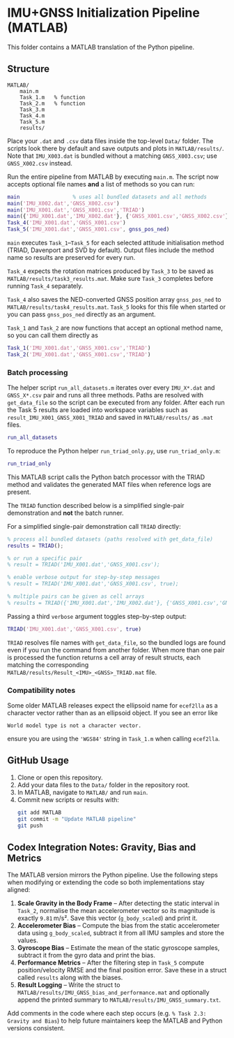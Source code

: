 # IMU+GNSS Initialization Pipeline (MATLAB)

This folder contains a MATLAB translation of the Python pipeline.

## Structure

```
MATLAB/
    main.m
    Task_1.m   % function
    Task_2.m   % function
    Task_3.m
    Task_4.m
    Task_5.m
    results/
```

Place your `.dat` and `.csv` data files inside the top-level `Data/` folder.
The scripts look there by default and save outputs and plots in `MATLAB/results/`.
Note that `IMU_X003.dat` is bundled without a matching `GNSS_X003.csv`; use `GNSS_X002.csv` instead.

Run the entire pipeline from MATLAB by executing `main.m`. The script now
accepts optional file names **and** a list of methods so you can run:

```matlab
main                 % uses all bundled datasets and all methods
main('IMU_X002.dat','GNSS_X002.csv')
main('IMU_X001.dat','GNSS_X001.csv','TRIAD')
main({'IMU_X001.dat','IMU_X002.dat'}, {'GNSS_X001.csv','GNSS_X002.csv'}, {'SVD'})
Task_4('IMU_X001.dat','GNSS_X001.csv')
Task_5('IMU_X001.dat','GNSS_X001.csv', gnss_pos_ned)
```

`main` executes `Task_1`–`Task_5` for each selected attitude initialisation
method (TRIAD, Davenport and SVD by default). Output files include the
method name so results are preserved for every run.

`Task_4` expects the rotation matrices produced by `Task_3` to be saved as
`MATLAB/results/task3_results.mat`. Make sure `Task_3` completes before running
`Task_4` separately.

`Task_4` also saves the NED-converted GNSS position array `gnss_pos_ned` to
`MATLAB/results/task4_results.mat`.
`Task_5` looks for this file when started or you can pass `gnss_pos_ned`
directly as an argument.

`Task_1` and `Task_2` are now functions that accept an optional method name,
so you can call them directly as
```matlab
Task_1('IMU_X001.dat','GNSS_X001.csv','TRIAD')
Task_2('IMU_X001.dat','GNSS_X001.csv','TRIAD')
```


### Batch processing
The helper script `run_all_datasets.m` iterates over every `IMU_X*.dat` and `GNSS_X*.csv` pair and runs all three methods. Paths are resolved with `get_data_file` so the script can be executed from any folder. After each run the Task 5 results are loaded into workspace variables such as `result_IMU_X001_GNSS_X001_TRIAD` and saved in `MATLAB/results/` as `.mat` files.

```matlab
run_all_datasets
```

To reproduce the Python helper `run_triad_only.py`, use `run_triad_only.m`:

```matlab
run_triad_only
```

This MATLAB script calls the Python batch processor with the TRIAD method and
validates the generated MAT files when reference logs are present.

The `TRIAD` function described below is a simplified single-pair demonstration
and **not** the batch runner.

For a simplified single-pair demonstration call `TRIAD` directly:

```matlab
% process all bundled datasets (paths resolved with get_data_file)
results = TRIAD();

% or run a specific pair
% result = TRIAD('IMU_X001.dat','GNSS_X001.csv');

% enable verbose output for step-by-step messages
% result = TRIAD('IMU_X001.dat','GNSS_X001.csv', true);

% multiple pairs can be given as cell arrays
% results = TRIAD({'IMU_X001.dat','IMU_X002.dat'}, {'GNSS_X001.csv','GNSS_X002.csv'});
```

Passing a third `verbose` argument toggles step-by-step output:

```matlab
TRIAD('IMU_X001.dat','GNSS_X001.csv', true)
```

`TRIAD` resolves file names with `get_data_file`, so the bundled logs are
found even if you run the command from another folder.  When more than one
pair is processed the function returns a cell array of result structs, each
matching the corresponding `MATLAB/results/Result_<IMU>_<GNSS>_TRIAD.mat` file.

### Compatibility notes

Some older MATLAB releases expect the ellipsoid name for `ecef2lla` as a
character vector rather than as an ellipsoid object. If you see an error like
```
World model type is not a character vector.
```
ensure you are using the `'WGS84'` string in `Task_1.m` when calling
`ecef2lla`.

## GitHub Usage

1. Clone or open this repository.
2. Add your data files to the `Data/` folder in the repository root.
3. In MATLAB, navigate to `MATLAB/` and run `main`.
4. Commit new scripts or results with:
   ```bash
   git add MATLAB
   git commit -m "Update MATLAB pipeline"
   git push
   ```

## Codex Integration Notes: Gravity, Bias and Metrics

The MATLAB version mirrors the Python pipeline. Use the following steps when
modifying or extending the code so both implementations stay aligned:

1. **Scale Gravity in the Body Frame** – After detecting the static interval in
   `Task_2`, normalise the mean accelerometer vector so its magnitude is exactly
   `9.81` m/s². Save this vector (`g_body_scaled`) and print it.
2. **Accelerometer Bias** – Compute the bias from the static accelerometer data
   using `g_body_scaled`, subtract it from all IMU samples and store the values.
3. **Gyroscope Bias** – Estimate the mean of the static gyroscope samples,
   subtract it from the gyro data and print the bias.
4. **Performance Metrics** – After the filtering step in `Task_5` compute
   position/velocity RMSE and the final position error. Save these in a struct
   called `results` along with the biases.
5. **Result Logging** – Write the struct to
   `MATLAB/results/IMU_GNSS_bias_and_performance.mat` and optionally append the printed
   summary to `MATLAB/results/IMU_GNSS_summary.txt`.

Add comments in the code where each step occurs (e.g. `% Task 2.3: Gravity and
Bias`) to help future maintainers keep the MATLAB and Python versions
consistent.
